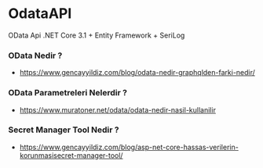 # OdataAPI
OData Api .NET Core 3.1 + Entity Framework + SeriLog 

### OData Nedir ? 
- https://www.gencayyildiz.com/blog/odata-nedir-graphqlden-farki-nedir/

### OData Parametreleri Nelerdir ?
- https://www.muratoner.net/odata/odata-nedir-nasil-kullanilir

### Secret Manager Tool Nedir ?
- https://www.gencayyildiz.com/blog/asp-net-core-hassas-verilerin-korunmasisecret-manager-tool/
